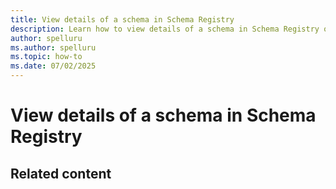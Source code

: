 ```yaml
---
title: View details of a schema in Schema Registry
description: Learn how to view details of a schema in Schema Registry of Fabric Real-Time hub. 
author: spelluru
ms.author: spelluru
ms.topic: how-to
ms.date: 07/02/2025
---
```


# View details of a schema in Schema Registry


## Related content
